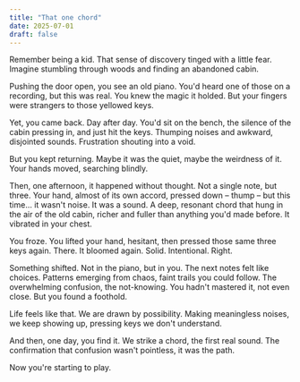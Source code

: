 ```yaml
---
title: "That one chord"
date: 2025-07-01
draft: false
---
```


Remember being a kid. That sense of discovery tinged with a little fear. Imagine stumbling through woods and finding an abandoned cabin.

Pushing the door open, you see an old piano. You'd heard one of those on a recording, but this was real. You knew the magic it holded. But your fingers were strangers to those yellowed keys.

Yet, you came back. Day after day. You'd sit on the bench, the silence of the cabin pressing in, and just hit the keys. Thumping noises and awkward, disjointed sounds. Frustration shouting into a void.

But you kept returning. Maybe it was the quiet, maybe the weirdness of it. Your hands moved, searching blindly.

Then, one afternoon, it happened without thought. Not a single note, but three. Your hand, almost of its own accord, pressed down – thump – but this time... it wasn't noise. It was a sound. A deep, resonant chord that hung in the air of the old cabin, richer and fuller than anything you'd made before. It vibrated in your chest.

You froze. You lifted your hand, hesitant, then pressed those same three keys again. There. It bloomed again. Solid. Intentional. Right.

Something shifted. Not in the piano, but in you. The next notes felt like choices. Patterns emerging from chaos, faint trails you could follow. The overwhelming confusion, the not-knowing. You hadn't mastered it, not even close. But you found a foothold.

Life feels like that. We are drawn by possibility. Making meaningless noises, we keep showing up, pressing keys we don't understand.

And then, one day, you find it. We strike a chord, the first real sound. The confirmation that confusion wasn't pointless, it was the path.

Now you're starting to play.
